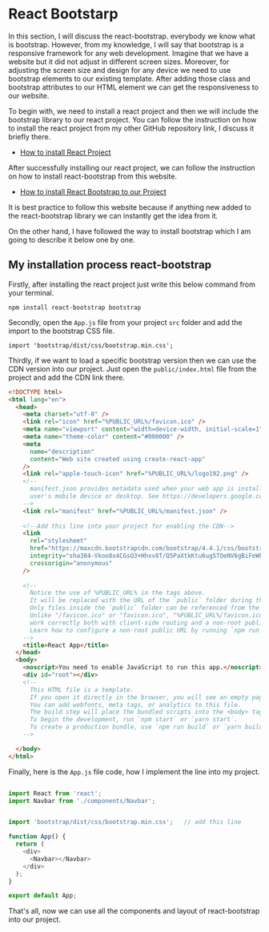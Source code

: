 # React Bootstarp
In this section, I will discuss the react-bootstrap. everybody we know what is bootstrap.
However, from my knowledge, I will say that bootstrap is a responsive framework for any web development. 
Imagine that we have a website but it did not adjust in different screen sizes. 
Moreover, for adjusting the screen size and design for any device we need to use bootstrap elements to our existing template. 
After adding those class and bootstrap attributes to our HTML element we can get the responsiveness to our website.

To begin with, we need to install a react project and then we will include the bootstrap library to our react project.
You can follow the instruction on how to install the react project from my other GitHub repository link, I discuss it briefly there.

- [How to install React Project](https://github.com/Maxyee/reactdevelopmentstrategies/tree/master/installReactProject)

After successfully installing our react project, we can follow the instruction on how to install react-bootstrap from this website.

- [How to install React Bootstrap to our Project](https://react-bootstrap.github.io/getting-started/introduction/)

It is best practice to follow this website because if anything new added to the react-bootstrap library we can instantly get the idea from it.

On the other hand, I have followed the way to install bootstrap which I am going to describe it below one by one.

## My installation process react-bootstrap
Firstly, after installing the react project just write this below command from your terminal.

`npm install react-bootstrap bootstrap`

Secondly, open the `App.js` file from your project `src` folder and add the import to the bootstrap CSS file.

`import 'bootstrap/dist/css/bootstrap.min.css';`

Thirdly, if we want to load a specific bootstrap version then we can use the CDN version into our project. Just open the `public/index.html` file from the project and add the CDN link there.

```html
<!DOCTYPE html>
<html lang="en">
  <head>
    <meta charset="utf-8" />
    <link rel="icon" href="%PUBLIC_URL%/favicon.ico" />
    <meta name="viewport" content="width=device-width, initial-scale=1" />
    <meta name="theme-color" content="#000000" />
    <meta
      name="description"
      content="Web site created using create-react-app"
    />
    <link rel="apple-touch-icon" href="%PUBLIC_URL%/logo192.png" />
    <!--
      manifest.json provides metadata used when your web app is installed on a
      user's mobile device or desktop. See https://developers.google.com/web/fundamentals/web-app-manifest/
    -->
    <link rel="manifest" href="%PUBLIC_URL%/manifest.json" />
    
    <!--Add this line into your project for enabling the CDN-->
    <link
      rel="stylesheet"
      href="https://maxcdn.bootstrapcdn.com/bootstrap/4.4.1/css/bootstrap.min.css"
      integrity="sha384-Vkoo8x4CGsO3+Hhxv8T/Q5PaXtkKtu6ug5TOeNV6gBiFeWPGFN9MuhOf23Q9Ifjh"
      crossorigin="anonymous"
    />
    
    <!--
      Notice the use of %PUBLIC_URL% in the tags above.
      It will be replaced with the URL of the `public` folder during the build.
      Only files inside the `public` folder can be referenced from the HTML.
      Unlike "/favicon.ico" or "favicon.ico", "%PUBLIC_URL%/favicon.ico" will
      work correctly both with client-side routing and a non-root public URL.
      Learn how to configure a non-root public URL by running `npm run build`.
    -->
    <title>React App</title>
  </head>
  <body>
    <noscript>You need to enable JavaScript to run this app.</noscript>
    <div id="root"></div>
    <!--
      This HTML file is a template.
      If you open it directly in the browser, you will see an empty page.
      You can add webfonts, meta tags, or analytics to this file.
      The build step will place the bundled scripts into the <body> tag.
      To begin the development, run `npm start` or `yarn start`.
      To create a production bundle, use `npm run build` or `yarn build`.
    -->

  </body>
</html>

```

Finally, here is the `App.js` file code, how I implement the line into my project.

```js

import React from 'react';
import Navbar from './components/Navbar';


import 'bootstrap/dist/css/bootstrap.min.css';   // add this line

function App() {
  return (
    <div>
      <Navbar></Navbar>
    </div>
  );
}

export default App;

```
That's all, now we can use all the components and layout of react-bootstrap into our project.
